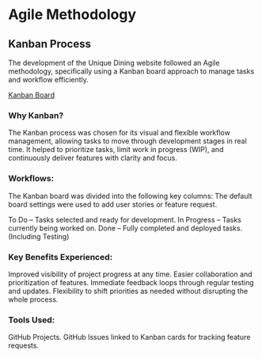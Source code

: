 # Agile Methodology

## Kanban Process

The development of the Unique Dining website followed an Agile methodology, specifically using a Kanban board approach to manage tasks and workflow efficiently.

[Kanban Board](https://github.com/sowmya1283/heavenlydining/blob/main/docs/screenshots/kanbanboard.jpg)

### Why Kanban?

The Kanban process was chosen for its visual and flexible workflow management, allowing tasks to move through development stages in real time. It helped to prioritize tasks, limit work in progress (WIP), and continuously deliver features with clarity and focus.

### Workflows:

The Kanban board was divided into the following key columns: The default board settings were used to add user stories or feature request.

To Do – Tasks selected and ready for development.
In Progress – Tasks currently being worked on.
Done – Fully completed and deployed tasks. (Including Testing)

### Key Benefits Experienced:
Improved visibility of project progress at any time.
Easier collaboration and prioritization of features.
Immediate feedback loops through regular testing and updates.
Flexibility to shift priorities as needed without disrupting the whole process.

### Tools Used:
GitHub Projects.
GitHub Issues linked to Kanban cards for tracking feature requests.

